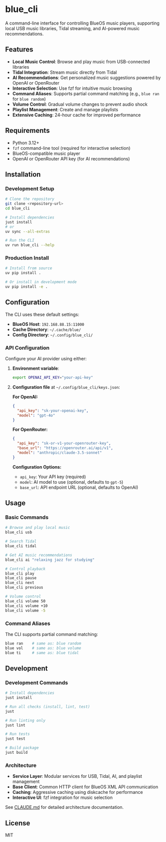 # blue_cli

A command-line interface for controlling BlueOS music players, supporting local USB music libraries, Tidal streaming, and AI-powered music recommendations.

## Features

- **Local Music Control**: Browse and play music from USB-connected libraries
- **Tidal Integration**: Stream music directly from Tidal
- **AI Recommendations**: Get personalized music suggestions powered by OpenAI or OpenRouter
- **Interactive Selection**: Use fzf for intuitive music browsing
- **Command Aliases**: Supports partial command matching (e.g., `blue ran` for `blue random`)
- **Volume Control**: Gradual volume changes to prevent audio shock
- **Playlist Management**: Create and manage playlists
- **Extensive Caching**: 24-hour cache for improved performance

## Requirements

- Python 3.12+
- `fzf` command-line tool (required for interactive selection)
- BlueOS-compatible music player
- OpenAI or OpenRouter API key (for AI recommendations)

## Installation

### Development Setup

```bash
# Clone the repository
git clone <repository-url>
cd blue_cli

# Install dependencies
just install
# or
uv sync --all-extras

# Run the CLI
uv run blue_cli --help
```

### Production Install

```bash
# Install from source
uv pip install .

# Or install in development mode
uv pip install -e .
```

## Configuration

The CLI uses these default settings:
- **BlueOS Host**: `192.168.88.15:11000`
- **Cache Directory**: `~/.cache/blue/`
- **Config Directory**: `~/.config/blue_cli/`

### API Configuration

Configure your AI provider using either:

1. **Environment variable**:
   ```bash
   export OPENAI_API_KEY="your-api-key"
   ```

2. **Configuration file** at `~/.config/blue_cli/keys.json`:

   **For OpenAI:**
   ```json
   {
     "api_key": "sk-your-openai-key",
     "model": "gpt-4o"
   }
   ```

   **For OpenRouter:**
   ```json
   {
     "api_key": "sk-or-v1-your-openrouter-key",
     "base_url": "https://openrouter.ai/api/v1",
     "model": "anthropic/claude-3.5-sonnet"
   }
   ```

   **Configuration Options:**
   - `api_key`: Your API key (required)
   - `model`: AI model to use (optional, defaults to `gpt-5`)
   - `base_url`: API endpoint URL (optional, defaults to OpenAI)

## Usage

### Basic Commands

```bash
# Browse and play local music
blue_cli usb

# Search Tidal
blue_cli tidal

# Get AI music recommendations
blue_cli ai "relaxing jazz for studying"

# Control playback
blue_cli play
blue_cli pause
blue_cli next
blue_cli previous

# Volume control
blue_cli volume 50
blue_cli volume +10
blue_cli volume -5
```

### Command Aliases

The CLI supports partial command matching:
```bash
blue ran    # same as: blue random
blue vol    # same as: blue volume
blue ti     # same as: blue tidal
```

## Development

### Development Commands

```bash
# Install dependencies
just install

# Run all checks (install, lint, test)
just

# Run linting only
just lint

# Run tests
just test

# Build package
just build
```

### Architecture

- **Service Layer**: Modular services for USB, Tidal, AI, and playlist management
- **Base Client**: Common HTTP client for BlueOS XML API communication
- **Caching**: Aggressive caching using diskcache for performance
- **Interactive UI**: fzf integration for music selection

See [CLAUDE.md](CLAUDE.md) for detailed architecture documentation.

## License

MIT
